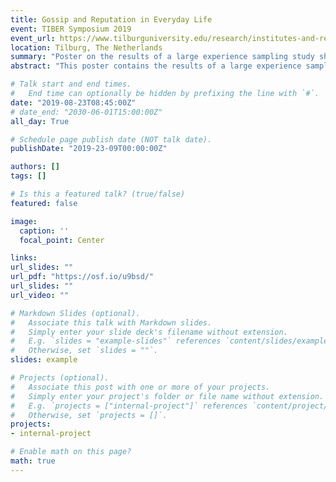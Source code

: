 ```yaml
---
title: Gossip and Reputation in Everyday Life
event: TIBER Symposium 2019
event_url: https://www.tilburguniversity.edu/research/institutes-and-research-groups/tiber/symposium
location: Tilburg, The Netherlands
summary: "Poster on the results of a large experience sampling study showing people in daily life gossip in ways that support indirect reciprocity and partner selection."
abstract: "This poster contains the results of a large experience sampling study where 309 participants reported on sending and receiving gossip four times a day for 10 days. This method offers a unique insight into the natural phenomenon of gossip. Gossip is key in systems of indirect reciprocity that are argued to enable human cooperation. While laboratory experiments support these arguments, empirical knowledge of gossip in daily life is scarce. It is important to describe gossip in its natural setting to describe what our theories need to explain. We discuss three aspects of gossip here. First, looking at gossip content, results showed that people gossip about direct experience, that gossip is more negative than positive, and that people largely believe gossip. Second, looking at the relationship context in which gossip occurs, results showed that people gossip with individuals they value highly about individuals they value less. Finally, combining the content and relationship context to look at the consequences of gossip, results showed that gossip can lead to a change in the relationship valuation of a target and that this change predicted behavioral intentions towards a target, explaining the effects of gossip content. In sum, it seems people use gossip in daily life in ways that support indirect reciprocity and partner selection."

# Talk start and end times.
#   End time can optionally be hidden by prefixing the line with `#`.
date: "2019-08-23T08:45:00Z"
# date_end: "2030-06-01T15:00:00Z"
all_day: True

# Schedule page publish date (NOT talk date).
publishDate: "2019-23-09T00:00:00Z"

authors: []
tags: []

# Is this a featured talk? (true/false)
featured: false

image:
  caption: ''
  focal_point: Center

links:
url_slides: ""
url_pdf: "https://osf.io/u9bsd/"
url_slides: ""
url_video: ""

# Markdown Slides (optional).
#   Associate this talk with Markdown slides.
#   Simply enter your slide deck's filename without extension.
#   E.g. `slides = "example-slides"` references `content/slides/example-slides.md`.
#   Otherwise, set `slides = ""`.
slides: example

# Projects (optional).
#   Associate this post with one or more of your projects.
#   Simply enter your project's folder or file name without extension.
#   E.g. `projects = ["internal-project"]` references `content/project/deep-learning/index.md`.
#   Otherwise, set `projects = []`.
projects:
- internal-project

# Enable math on this page?
math: true
---
```

